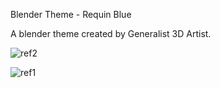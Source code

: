Blender Theme - Requin Blue

A blender theme created by Generalist 3D Artist.

![ref2](https://github.com/MozzarellaARC/Blender_Theme_Requin_Blue/assets/62471068/3e5f9baa-e480-4dcc-ad3a-5c2e6fb3ca34)

![ref1](https://github.com/MozzarellaARC/Blender_Theme_Requin_Blue/assets/62471068/425a924d-1019-4d02-900e-ad0974629ead)
